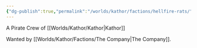 ```yaml
---
{"dg-publish":true,"permalink":"/worlds/kathor/factions/hellfire-rats/","tags":["Kathor"]}
---
```


A Pirate Crew of [[Worlds/Kathor/Kathor\|Kathor]]

Wanted by [[Worlds/Kathor/Factions/The Company\|The Company]].
